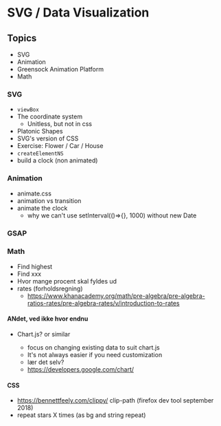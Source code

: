 # SVG / Data Visualization

## Topics

- SVG
- Animation
- Greensock Animation Platform
- Math

### SVG

- `viewBox`
- The coordinate system
  - Unitless, but not in css
- Platonic Shapes
- SVG's version of CSS
- Exercise: Flower / Car / House
- `createElementNS`
- build a clock (non animated)

### Animation

- animate.css
- animation vs transition
- animate the clock
  - why we can't use setInterval(()=>{}, 1000) without new Date

### GSAP

### Math

- Find highest
- Find xxx
- Hvor mange procent skal fyldes ud
- rates (forholdsregning)
  - https://www.khanacademy.org/math/pre-algebra/pre-algebra-ratios-rates/pre-algebra-rates/v/introduction-to-rates

#### ANdet, ved ikke hvor endnu

- Chart.js? or similar

  - focus on changing existing data to suit chart.js
  - It's not always easier if you need customization
  - lær det selv?
  - https://developers.google.com/chart/

#### CSS

- https://bennettfeely.com/clippy/ clip-path (firefox dev tool september 2018)
- repeat stars X times (as bg and string repeat)
